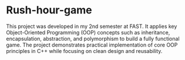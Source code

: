 # Rush-hour-game
This project was developed in my 2nd semester at FAST. It applies key Object-Oriented Programming (OOP) concepts such as inheritance, encapsulation, abstraction, and polymorphism to build a fully functional game. The project demonstrates practical implementation of core OOP principles in C++ while focusing on clean design and reusability.
